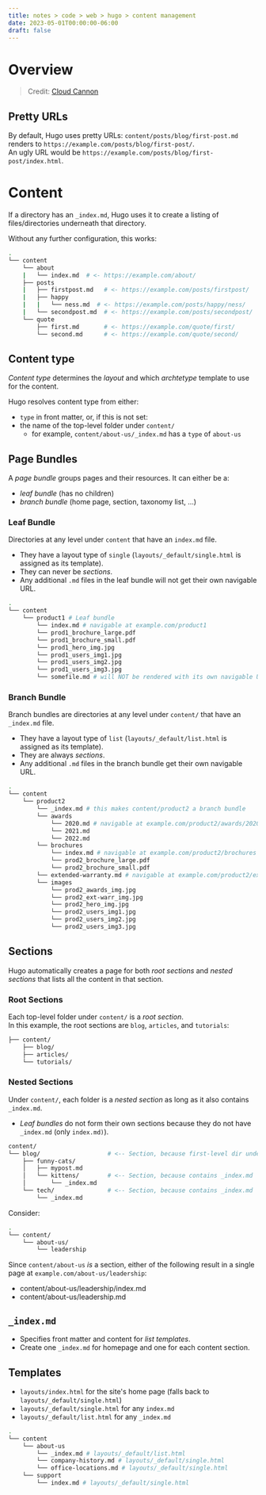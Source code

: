 ```yaml
---
title: notes > code > web > hugo > content management
date: 2023-05-01T00:00:00-06:00
draft: false
---
```


# Overview
> Credit: [Cloud Cannon](https://cloudcannon.com/blog/the-ultimate-guide-to-hugo-sections/)  
## Pretty URLs
By default, Hugo uses pretty URLs: `content/posts/blog/first-post.md` renders to `https://example.com/posts/blog/first-post/`.  
An ugly URL would be `https://example.com/posts/blog/first-post/index.html`.

# Content
If a directory has an `_index.md`, Hugo uses it to create a listing of files/directories underneath that directory.  

Without any further configuration, this works:
```bash
.
└── content
    └── about
    |   └── index.md  # <- https://example.com/about/
    ├── posts
    |   ├── firstpost.md   # <- https://example.com/posts/firstpost/
    |   ├── happy
    |   |   └── ness.md  # <- https://example.com/posts/happy/ness/
    |   └── secondpost.md  # <- https://example.com/posts/secondpost/
    └── quote
        ├── first.md       # <- https://example.com/quote/first/
        └── second.md      # <- https://example.com/quote/second/
```
## Content type
*Content type* determines the *layout* and which *archtetype* template to use for the content.  

Hugo resolves content type from either:
- `type` in front matter, or, if this is not set:
- the name of the top-level folder under `content/`
  - for example, `content/about-us/_index.md` has a `type` of `about-us`

## Page Bundles
A *page bundle* groups pages and their resources.  It can either be a:
- *leaf bundle* (has no children)
- *branch bundle* (home page, section, taxonomy list, ...)

### Leaf Bundle 
Directories at any level under `content` that have an `index.md` file.
- They have a layout type of `single` (`layouts/_default/single.html` is assigned as its template).
- They can never be *sections*.
- Any additional `.md` files in the leaf bundle <o>will not</o> get their own navigable URL.

```bash
.
└── content
    └── product1 # Leaf bundle
        └── index.md # navigable at example.com/product1
        └── prod1_brochure_large.pdf
        └── prod1_brochure_small.pdf
        └── prod1_hero_img.jpg
        └── prod1_users_img1.jpg
        └── prod1_users_img2.jpg
        └── prod1_users_img3.jpg
        └── somefile.md # will NOT be rendered with its own navigable URL
```

### Branch Bundle
Branch bundles are directories at any level under `content/` that have an `_index.md` file.
- They have a layout type of `list` (`layouts/_default/list.html` is assigned as its template). 
- They are always *sections*.
- Any additional `.md` files in the branch bundle get their own navigable URL.

```bash
.
└── content
    └── product2
        └── _index.md # this makes content/product2 a branch bundle
        └── awards
            └── 2020.md # navigable at example.com/product2/awards/2020
            └── 2021.md
            └── 2022.md
        └── brochures
            └── index.md # navigable at example.com/product2/brochures
            └── prod2_brochure_large.pdf
            └── prod2_brochure_small.pdf
        └── extended-warranty.md # navigable at example.com/product2/extended-warranty
        └── images
            └── prod2_awards_img.jpg
            └── prod2_ext-warr_img.jpg
            └── prod2_hero_img.jpg
            └── prod2_users_img1.jpg
            └── prod2_users_img2.jpg
            └── prod2_users_img3.jpg
```

## Sections
Hugo automatically creates a page for both *root sections* and *nested sections* that lists all the content in that section.  

### Root Sections
Each top-level folder under `content/` is a *root section*.  
In this example, the root sections are `blog`, `articles`, and `tutorials`:
```bash
├── content/
    ├── blog/
    ├── articles/
    └── tutorials/
```

### Nested Sections
Under `content/`, each folder is a *nested section* as long as it also contains `_index.md`.  
- *Leaf bundles* do <o>not</o> form their own sections because they do not have `_index.md` (only `index.md)`).

```bash
content/
└── blog/                   # <-- Section, because first-level dir under content/
    ├── funny-cats/
    │   ├── mypost.md
    │   └── kittens/        # <-- Section, because contains _index.md
    │       └── _index.md
    └── tech/               # <-- Section, because contains _index.md
        └── _index.md
```

Consider:
```bash
.
└── content/
    └── about-us/
        └── leadership
```
Since `content/about-us` *is* a section, either of the following result in a single page at `example.com/about-us/leadership`:
- content/about-us/leadership/index.md
- content/about-us/leadership.md

## `_index.md`
- Specifies front matter and content for *list templates*.  
- Create one `_index.md` for homepage and one for each content section.

## Templates
- `layouts/index.html` for the site's home page (falls back to `layouts/_default/single.html`)
- `layouts/_default/single.html` for any `index.md`
- `layouts/_default/list.html` for any `_index.md`

```bash
.
└── content
    └── about-us 
        └── _index.md # layouts/_default/list.html
        └── company-history.md # layouts/_default/single.html
        └── office-locations.md # layouts/_default/single.html
    └── support 
        └── index.md # layouts/_default/single.html
```
